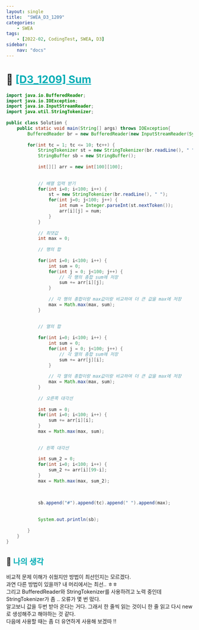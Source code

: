 ```yaml
---
layout: single
title:  "SWEA_D3_1209"
categories: 
    - SWEA
tags: 
    - [2022-02, CodingTest, SWEA, D3]
sidebar:
    nav: "docs"
---
```


# 📁 <b><a style="color:#00adb5" href="https://swexpertacademy.com/main/code/problem/problemDetail.do?contestProbId=AV13_BWKACUCFAYh" target=_blank>[D3_1209] Sum</a></b>

```java
import java.io.BufferedReader;
import java.io.IOException;
import java.io.InputStreamReader;
import java.util.StringTokenizer;
 
public class Solution {
    public static void main(String[] args) throws IOException{
        BufferedReader br = new BufferedReader(new InputStreamReader(System.in));
     
        for(int tc = 1; tc <= 10; tc++) {
            StringTokenizer st = new StringTokenizer(br.readLine(), " ");
            StringBuffer sb = new StringBuffer();
             
            int[][] arr = new int[100][100];
             
             
            // 배열 입력 받기
            for(int i=0; i<100; i++) {
                st = new StringTokenizer(br.readLine(), " ");
                for(int j=0; j<100; j++) {
                    int num = Integer.parseInt(st.nextToken());
                    arr[i][j] = num;
                }
            }
             
            // 최댓값
            int max = 0;
             
            // 행의 합
             
            for(int i=0; i<100; i++) {
                int sum = 0;
                for(int j = 0; j<100; j++) {
                    // 각 행의 총합 sum에 저장
                    sum += arr[i][j];
                }
                 
                // 각 행의 총합이랑 max값이랑 비교하여 더 큰 값을 max에 저장
                max = Math.max(max, sum);
            }
             
             
            // 열의 합
             
            for(int i=0; i<100; i++) {
                int sum = 0;
                for(int j = 0; j<100; j++) {
                    // 각 열의 총합 sum에 저장
                    sum += arr[j][i];
                }
                 
                // 각 열의 총합이랑 max값이랑 비교하여 더 큰 값을 max에 저장
                max = Math.max(max, sum);
            }
             
            // 오른쪽 대각선
             
            int sum = 0;
            for(int i=0; i<100; i++) {
                sum += arr[i][i];
            }
            max = Math.max(max, sum);
             
             
            // 왼쪽 대각선
             
            int sum_2 = 0;
            for(int i=0; i<100; i++) {
                sum_2 += arr[i][99-i];
            }
            max = Math.max(max, sum_2);
             
             
             
            sb.append("#").append(tc).append(" ").append(max);
 
             
            System.out.println(sb);
             
        }
    }
}
```


## 🤔 <b><a style="color:#00adb5">나의 생각</a></b>
비교적 문제 이해가 쉬웠지만 방법이 최선인지는 모르겠다.<br>
과연 다른 방법이 있을까? 내 머리에서는 최선.. ㅎㅎ<br>
그리고 BufferedReader와 StringTokenizer를 사용하려고 노력 중인데 StringTokenizer가 좀 .. 오류가 몇 번 떴다.<br>
알고보니 값을 두번 받아 온다는 거다. 그래서 한 줄씩 읽는 것이니 한 줄 읽고 다시 new 로 생성해주고 해야하는 것 같다.<br>
다음에 사용할 때는 좀 더 유연하게 사용해 보겠따 !!

